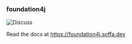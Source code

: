 ### foundation4j

![Discuss](https://img.shields.io/badge/release-0.16.11-green.svg?style=flat)

Read the docs at https://foundation4j.soffa.dev 

